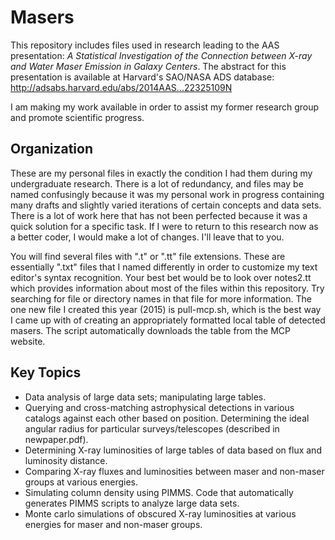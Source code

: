 # Masers
This repository includes files used in research leading to the AAS presentation: _A Statistical Investigation of the Connection between X-ray and Water Maser Emission in Galaxy Centers_. The abstract for this presentation is available at Harvard's SAO/NASA ADS database: http://adsabs.harvard.edu/abs/2014AAS...22325109N

I am making my work available in order to assist my former research group and promote scientific progress.

## Organization
These are my personal files in exactly the condition I had them during my undergraduate research. There is a lot of redundancy, and files may be named confusingly because it was my personal work in progress containing many drafts and slightly varied iterations of certain concepts and data sets. There is a lot of work here that has not been perfected because it was a quick solution for a specific task. If I were to return to this research now as a better coder, I would make a lot of changes. I'll leave that to you.

You will find several files with ".t" or ".tt" file extensions. These are essentially ".txt" files that I named differently in order to customize my text editor's syntax recognition. Your best bet would be to look over notes2.tt which provides information about most of the files within this repository. Try searching for file or directory names in that file for more information. The one new file I created this year (2015) is pull-mcp.sh, which is the best way I came up with of creating an appropriately formatted local table of detected masers. The script automatically downloads the table from the MCP website.

## Key Topics
* Data analysis of large data sets; manipulating large tables.
* Querying and cross-matching astrophysical detections in various catalogs against each other based on position. Determining the ideal angular radius for particular surveys/telescopes (described in newpaper.pdf).
* Determining X-ray luminosities of large tables of data based on flux and luminosity distance.
* Comparing X-ray fluxes and luminosities between maser and non-maser groups at various energies.
* Simulating column density using PIMMS. Code that automatically generates PIMMS scripts to analyze large data sets.
* Monte carlo simulations of obscured X-ray luminosities at various energies for maser and non-maser groups.
